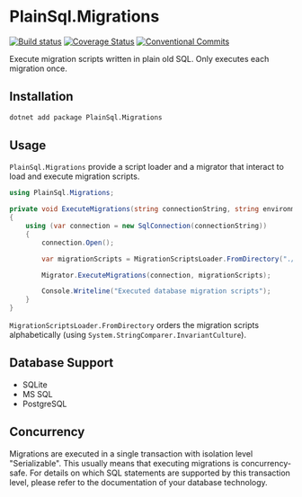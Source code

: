 # PlainSql.Migrations

[![Build status](https://ci.appveyor.com/api/projects/status/m4313sgopt1arwij?svg=true)](https://ci.appveyor.com/project/saintedlama/plainsql-migrations)
[![Coverage Status](https://coveralls.io/repos/github/Softwarepark/PlainSql.Migrations/badge.svg?branch=master)](https://coveralls.io/github/Softwarepark/PlainSql.Migrations?branch=master)
[![Conventional Commits](https://img.shields.io/badge/Conventional%20Commits-1.0.0-yellow.svg)](https://conventionalcommits.org)

Execute migration scripts written in plain old SQL. Only executes each migration once.

## Installation

```bash
dotnet add package PlainSql.Migrations
```

## Usage

`PlainSql.Migrations` provide a script loader and a migrator that interact to load and execute migration scripts.

```csharp
using PlainSql.Migrations;

private void ExecuteMigrations(string connectionString, string environment)
{
    using (var connection = new SqlConnection(connectionString))
    {
        connection.Open();

        var migrationScripts = MigrationScriptsLoader.FromDirectory("./MigrationScripts");

        Migrator.ExecuteMigrations(connection, migrationScripts);

        Console.Writeline("Executed database migration scripts");
    }
}
```

`MigrationScriptsLoader.FromDirectory` orders the migration scripts alphabetically
(using `System.StringComparer.InvariantCulture`).

## Database Support

* SQLite
* MS SQL
* PostgreSQL

## Concurrency

Migrations are executed in a single transaction with isolation level "Serializable". This usually
means that executing migrations is concurrency-safe. For details on which SQL statements are supported
by this transaction level, please refer to the documentation of your database technology.
